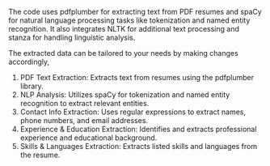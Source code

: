 The code uses pdfplumber for extracting text from PDF resumes and spaCy for natural language processing tasks like tokenization and named entity recognition.
It also integrates NLTK for additional text processing and stanza for handling linguistic analysis.

The extracted data can be tailored to your needs by making changes accordingly,
1) PDF Text Extraction: Extracts text from resumes using the pdfplumber library.
2) NLP Analysis: Utilizes spaCy for tokenization and named entity recognition to extract relevant entities.
3) Contact Info Extraction: Uses regular expressions to extract names, phone numbers, and email addresses.
4) Experience & Education Extraction: Identifies and extracts professional experience and educational background.
5) Skills & Languages Extraction: Extracts listed skills and languages from the resume.
